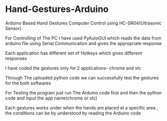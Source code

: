 # Hand-Gestures-Arduino
Arduino Based  Hand Gestures Computer Control using HC-SR04(Ultrasonic Sensor)

For Controlling of The PC I have used PyAutoGUI which reads the data from arduino file using Serial Communication and gives the appropriate  response

Each application has different set of Hotkeys which gives different responses

I have coded the gestures only for 2 applications- chrome and vlc

Through The uploaded python code we can successfully test the gestures for the both softwares

For Testing the program just run The Arduino code first and then the python code and input the app name(chrome or vlc)

Each gestures works under when the hands are placed at a specific area , the conditions can be by understood by reading the Arduino code
